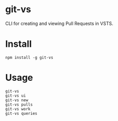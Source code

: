 # git-vs
CLI for creating and viewing Pull Requests in VSTS.

# Install

    npm install -g git-vs

# Usage
    
    git-vs
    git-vs ui
    git-vs new
    git-vs pulls
    git-vs work
    git-vs queries